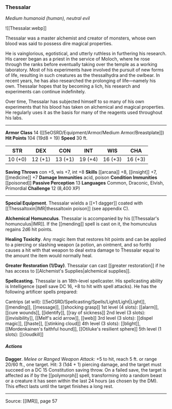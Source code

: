 ### Thessalar
_Medium humanoid (human), neutral evil_

![[Thessalar.webp]]

Thessalar was a master alchemist and creator of monsters, whose own blood was said to possess dire magical properties.

He is vainglorious, egotistical, and utterly ruthless in furthering his research. His career began as a priest in the service of Moloch, where he rose through the ranks before eventually taking over the temple as a working laboratory. Most of his experiments have involved the pursuit of new forms of life, resulting in such creatures as the thessalhydra and the owlbear. In recent years, he has also researched the prolonging of life—namely his own. Thessalar hopes that by becoming a lich, his research and experiments can continue indefinitely.

Over time, Thessalar has subjected himself to so many of his own experiments that his blood has taken on alchemical and magical properties. He regularly uses it as the basis for many of the reagents used throughout his labs.






---

**Armor Class** 14 ([[5eOSRD/Equipment/Armor/Medium Armor/Breastplate]])
**Hit Points** 104 (19d8 + 19)
**Speed** 30 ft.

| STR     | DEX     | CON     | INT     | WIS     | CHA     |
|---------|---------|---------|---------|---------|---------|
| 10 (+0) | 12 (+1) | 13 (+1) | 19 (+4) | 16 (+3) | 16 (+3) |

**Saving Throws** con +5, wis +7, int +8
**Skills** [[arcana]] +8, [[insight]] +7, [[medicine]] +7
**Damage Immunities** acid, poison
**Condition Immunities** [[poisoned]]
**Passive Perception** 13
**Languages** Common, Draconic, Elvish, Primordial
**Challenge** 12 (8,400 XP)

---

**Special Equipment**. Thessalar wields a [[+1 dagger]] coated with [[Thessaltoxin|IMR|thessaltoxin poison]] (see appendix C).

**Alchemical Homunculus**. Thessalar is accompanied by his [[Thessalar's homunculus|IMR]]. If the [[mending]] spell is cast on it, the homunculus regains 2d6 hit points.

**Healing Toxicity**. Any magic item that restores hit points and can be applied to a piercing or slashing weapon (a potion, an ointment, and so forth) causes a hit with that weapon to deal extra damage to Thessalar equal to the amount the item would normally heal.

**Greater Restoration (1/Day)**. Thessalar can cast [[greater restoration]] if he has access to [[Alchemist's Supplies|alchemical supplies]].

**Spellcasting.** Thessalar is an 18th-level spellcaster. His spellcasting ability is Intelligence (spell save DC 16, +8 to hit with spell attacks). He has the following artificer spells prepared:

Cantrips (at will): [[5eOSRD/Spellcasting/Spells/Light/Light|Light]], [[mending]], [[message]], [[shocking grasp]]
1st level (4 slots): [[alarm]], [[cure wounds]], [[identify]], [[ray of sickness]]
2nd level (3 slots): [[invisibility]], [[Melf's acid arrow]], [[web]]
3rd level (3 slots): [[dispel magic]], [[haste]], [[stinking cloud]]
4th level (3 slots): [[blight]], [[Mordenkainen's faithful hound]], [[Otiluke's resilient sphere]]
5th level (1 slots): [[cloudkill]]

##### Actions
**Dagger**. _Melee or Ranged Weapon Attack:_ +5 to hit, reach 5 ft. or range 20/60 ft., one target. Hit: 3 (1d4 + 1) piercing damage, and the target must succeed on a DC 15 Constitution saving throw. On a failed save, the target is affected as if by the [[polymorph]] spell, transforming into a random beast or a creature it has seen within the last 24 hours (as chosen by the DM). This effect lasts until the target finishes a long rest.


---

Source: [[IMR]], page 57